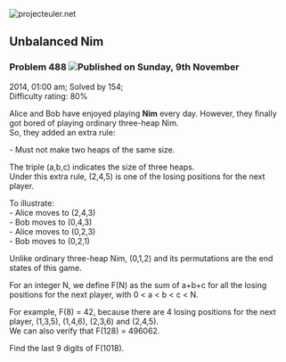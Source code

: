 ![projecteuler.net](images/print_page_logo.png)

## Unbalanced Nim

### Problem 488 ![](images/icon_info.png)Published on Sunday, 9th November
2014, 01:00 am; Solved by 154;  
Difficulty rating: 80%

Alice and Bob have enjoyed playing **Nim** every day. However, they finally
got bored of playing ordinary three-heap Nim.  
So, they added an extra rule:

\- Must not make two heaps of the same size.

The triple (a,b,c) indicates the size of three heaps.  
Under this extra rule, (2,4,5) is one of the losing positions for the next
player.

To illustrate:  
\- Alice moves to (2,4,3)  
\- Bob moves to (0,4,3)  
\- Alice moves to (0,2,3)  
\- Bob moves to (0,2,1)

Unlike ordinary three-heap Nim, (0,1,2) and its permutations are the end
states of this game.

For an integer N, we define F(N) as the sum of a+b+c for all the losing
positions for the next player, with 0 &lt; a &lt; b &lt; c &lt; N.

For example, F(8) = 42, because there are 4 losing positions for the next
player, (1,3,5), (1,4,6), (2,3,6) and (2,4,5).  
We can also verify that F(128) = 496062.

Find the last 9 digits of F(1018).

  
  

